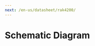 ```yaml
---
next: /en-us/datasheet/rak4200/
---
```

# Schematic Diagram

<rk-img
  src="/assets/images/datasheet/rak815/gps-max-7q-schematic-diagram.jpg"
  width="100%"
  figure-number="1"
  caption="GPS-MAX 7Q Schematic Diagram"
/>

<rk-img
  src="/assets/images/datasheet/rak815/usb-uart-i2c-with-gps-module-schematic-diagram.jpg"
  width="100%"
  figure-number="2"
  caption="USB & UART and I2C with the GPS Module Schematic Diagram"
/>

<rk-img
  src="/assets/images/datasheet/rak815/lora-ble-schematic-diagram.jpg"
  width="100%"
  figure-number="3"
  caption="LoRa® BLE Schematic Diagram"
/>

<rk-img
  src="/assets/images/datasheet/rak815/u4-u8-u6-schematic-interface.jpg"
  width="100%"
  figure-number="4"
  caption="U4, U8 and U6 Schematic Interface"
/>


